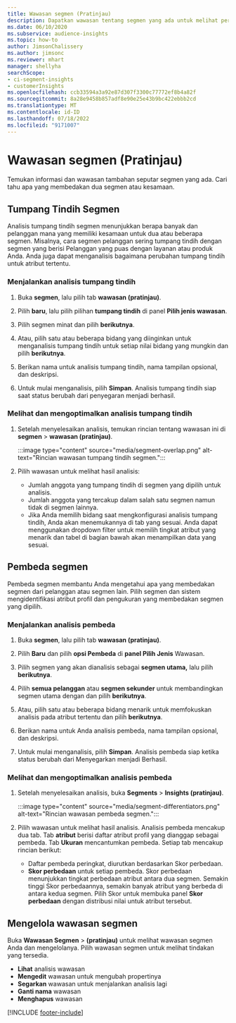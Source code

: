 ```yaml
---
title: Wawasan segmen (Pratinjau)
description: Dapatkan wawasan tentang segmen yang ada untuk melihat perbedaan dan kesamaan.
ms.date: 06/10/2020
ms.subservice: audience-insights
ms.topic: how-to
author: JimsonChalissery
ms.author: jimsonc
ms.reviewer: mhart
manager: shellyha
searchScope:
- ci-segment-insights
- customerInsights
ms.openlocfilehash: ccb33594a3a92e87d307f3300c77772ef8b4a82f
ms.sourcegitcommit: 8a28e9458b857adf8e90e25e43b9bc422ebbb2cd
ms.translationtype: MT
ms.contentlocale: id-ID
ms.lasthandoff: 07/18/2022
ms.locfileid: "9171007"
---
```

# <a name="segment-insights-preview"></a>Wawasan segmen (Pratinjau)

Temukan informasi dan wawasan tambahan seputar segmen yang ada. Cari tahu apa yang membedakan dua segmen atau kesamaan.

## <a name="segment-overlap"></a>Tumpang Tindih Segmen

Analisis tumpang tindih segmen menunjukkan berapa banyak dan pelanggan mana yang memiliki kesamaan untuk dua atau beberapa segmen. Misalnya, cara segmen pelanggan sering tumpang tindih dengan segmen yang berisi Pelanggan yang puas dengan layanan atau produk Anda.
Anda juga dapat menganalisis bagaimana perubahan tumpang tindih untuk atribut tertentu.

### <a name="run-an-overlap-analysis"></a>Menjalankan analisis tumpang tindih

1. Buka **segmen**, lalu pilih tab **wawasan (pratinjau)**.

1. Pilih **baru**, lalu pilih pilihan **tumpang tindih** di panel **Pilih jenis wawasan**.

1. Pilih segmen minat dan pilih **berikutnya**.

1. Atau, pilih satu atau beberapa bidang yang diinginkan untuk menganalisis tumpang tindih untuk setiap nilai bidang yang mungkin dan pilih **berikutnya**.

1. Berikan nama untuk analisis tumpang tindih, nama tampilan opsional, dan deskripsi.

1. Untuk mulai menganalisis, pilih **Simpan**. Analisis tumpang tindih siap saat status berubah dari penyegaran menjadi berhasil.

### <a name="view-and-optimize-an-overlap-analysis"></a>Melihat dan mengoptimalkan analisis tumpang tindih

1. Setelah menyelesaikan analisis, temukan rincian tentang wawasan ini di **segmen** > **wawasan (pratinjau)**.

   :::image type="content" source="media/segment-overlap.png" alt-text="Rincian wawasan tumpang tindih segmen.":::

1. Pilih wawasan untuk melihat hasil analisis:

   - Jumlah anggota yang tumpang tindih di segmen yang dipilih untuk analisis.
   - Jumlah anggota yang tercakup dalam salah satu segmen namun tidak di segmen lainnya.
   - Jika Anda memilih bidang saat mengkonfigurasi analisis tumpang tindih, Anda akan menemukannya di tab yang sesuai. Anda dapat menggunakan dropdown filter untuk memilih tingkat atribut yang menarik dan tabel di bagian bawah akan menampilkan data yang sesuai.

## <a name="segment-differentiators"></a>Pembeda segmen

Pembeda segmen membantu Anda mengetahui apa yang membedakan segmen dari pelanggan atau segmen lain. Pilih segmen dan sistem mengidentifikasi atribut profil dan pengukuran yang membedakan segmen yang dipilih.

### <a name="run-a-differentiator-analysis"></a>Menjalankan analisis pembeda

1. Buka **segmen**, lalu pilih tab **wawasan (pratinjau)**.

1. Pilih **Baru** dan pilih **opsi Pembeda** di **panel Pilih Jenis** Wawasan.

1. Pilih segmen yang akan dianalisis sebagai **segmen utama,** lalu pilih **berikutnya**.

1. Pilih **semua pelanggan** atau **segmen sekunder** untuk membandingkan segmen utama dengan dan pilih **berikutnya**.

1. Atau, pilih satu atau beberapa bidang menarik untuk memfokuskan analisis pada atribut tertentu dan pilih **berikutnya**.

1. Berikan nama untuk Anda analisis pembeda, nama tampilan opsional, dan deskripsi.

1. Untuk mulai menganalisis, pilih **Simpan**. Analisis pembeda siap ketika status berubah dari Menyegarkan menjadi Berhasil.

### <a name="view-and-optimize-a-differentiators-analysis"></a>Melihat dan mengoptimalkan analisis pembeda

1. Setelah menyelesaikan analisis, buka **Segments** > **Insights (pratinjau)**.

   :::image type="content" source="media/segment-differentiators.png" alt-text="Rincian wawasan pembeda segmen.":::

1. Pilih wawasan untuk melihat hasil analisis. Analisis pembeda mencakup dua tab. Tab **atribut** berisi daftar atribut profil yang dianggap sebagai pembeda. Tab **Ukuran** mencantumkan pembeda. Setiap tab mencakup rincian berikut:

   - Daftar pembeda peringkat, diurutkan berdasarkan Skor perbedaan.
   - **Skor perbedaan** untuk setiap pembeda. Skor perbedaan menunjukkan tingkat perbedaan atribut antara dua segmen. Semakin tinggi Skor perbedaannya, semakin banyak atribut yang berbeda di antara kedua segmen. Pilih Skor untuk membuka panel **Skor perbedaan** dengan distribusi nilai untuk atribut tersebut.

## <a name="manage-segment-insights"></a>Mengelola wawasan segmen

Buka **Wawasan Segmen** > **(pratinjau)** untuk melihat wawasan segmen Anda dan mengelolanya. Pilih wawasan segmen untuk melihat tindakan yang tersedia.

- **Lihat** analisis wawasan
- **Mengedit** wawasan untuk mengubah propertinya
- **Segarkan** wawasan untuk menjalankan analisis lagi
- **Ganti nama** wawasan
- **Menghapus** wawasan

[!INCLUDE [footer-include](includes/footer-banner.md)]
